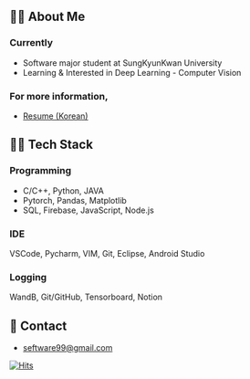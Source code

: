 ## 🙋‍♀️ About Me

### Currently
- Software major student at SungKyunKwan University
- Learning & Interested in Deep Learning - Computer Vision


### For more information,
- <a href="https://say-young.notion.site/Resume-for-GitHub-df69fbfcd63849268896c74afe3ebc1f">Resume (Korean)</a>





## 👨‍💻 Tech Stack
### Programming
- C/C++, Python, JAVA
- Pytorch, Pandas, Matplotlib
- SQL, Firebase, JavaScript, Node.js
### IDE
 VSCode, Pycharm, VIM, Git, Eclipse, Android Studio
### Logging
WandB, Git/GitHub, Tensorboard, Notion





## 👀 Contact
- seftware99@gmail.com



[![Hits](https://hits.seeyoufarm.com/api/count/incr/badge.svg?url=https%3A%2F%2Fgithub.com%2FSeyoung9304&count_bg=%23CDEA91&title_bg=%23555555&icon=&icon_color=%23E7E7E7&title=hits&edge_flat=false)](https://hits.seeyoufarm.com)
